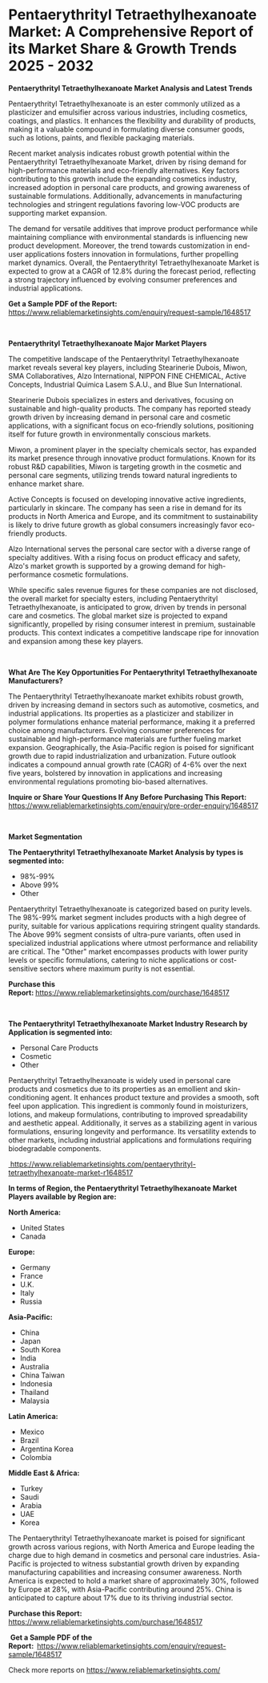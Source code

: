 <p><h1>Pentaerythrityl Tetraethylhexanoate Market: A Comprehensive Report of its Market Share & Growth Trends 2025 - 2032</h1></p><p><strong>Pentaerythrityl Tetraethylhexanoate Market Analysis and Latest Trends</strong></p>
<p><p>Pentaerythrityl Tetraethylhexanoate is an ester commonly utilized as a plasticizer and emulsifier across various industries, including cosmetics, coatings, and plastics. It enhances the flexibility and durability of products, making it a valuable compound in formulating diverse consumer goods, such as lotions, paints, and flexible packaging materials. </p><p>Recent market analysis indicates robust growth potential within the Pentaerythrityl Tetraethylhexanoate Market, driven by rising demand for high-performance materials and eco-friendly alternatives. Key factors contributing to this growth include the expanding cosmetics industry, increased adoption in personal care products, and growing awareness of sustainable formulations. Additionally, advancements in manufacturing technologies and stringent regulations favoring low-VOC products are supporting market expansion. </p><p>The demand for versatile additives that improve product performance while maintaining compliance with environmental standards is influencing new product development. Moreover, the trend towards customization in end-user applications fosters innovation in formulations, further propelling market dynamics. Overall, the Pentaerythrityl Tetraethylhexanoate Market is expected to grow at a CAGR of 12.8% during the forecast period, reflecting a strong trajectory influenced by evolving consumer preferences and industrial applications.</p></p>
<p><strong>Get a Sample PDF of the Report:&nbsp;</strong> <a href="https://www.reliablemarketinsights.com/enquiry/request-sample/1648517?utm_campaign=2280&utm_medium=2&utm_source=Github&utm_content=ia&utm_term=01042025&utm_id=pentaerythrityl-tetraethylhexanoate">https://www.reliablemarketinsights.com/enquiry/request-sample/1648517</a></p>
<p>&nbsp;</p>
<p><strong>Pentaerythrityl Tetraethylhexanoate Major Market Players</strong></p>
<p><p>The competitive landscape of the Pentaerythrityl Tetraethylhexanoate market reveals several key players, including Stearinerie Dubois, Miwon, SMA Collaboratives, Alzo International, NIPPON FINE CHEMICAL, Active Concepts, Industrial Quimica Lasem S.A.U., and Blue Sun International. </p><p>Stearinerie Dubois specializes in esters and derivatives, focusing on sustainable and high-quality products. The company has reported steady growth driven by increasing demand in personal care and cosmetic applications, with a significant focus on eco-friendly solutions, positioning itself for future growth in environmentally conscious markets.</p><p>Miwon, a prominent player in the specialty chemicals sector, has expanded its market presence through innovative product formulations. Known for its robust R&D capabilities, Miwon is targeting growth in the cosmetic and personal care segments, utilizing trends toward natural ingredients to enhance market share. </p><p>Active Concepts is focused on developing innovative active ingredients, particularly in skincare. The company has seen a rise in demand for its products in North America and Europe, and its commitment to sustainability is likely to drive future growth as global consumers increasingly favor eco-friendly products.</p><p>Alzo International serves the personal care sector with a diverse range of specialty additives. With a rising focus on product efficacy and safety, Alzo's market growth is supported by a growing demand for high-performance cosmetic formulations.</p><p>While specific sales revenue figures for these companies are not disclosed, the overall market for specialty esters, including Pentaerythrityl Tetraethylhexanoate, is anticipated to grow, driven by trends in personal care and cosmetics. The global market size is projected to expand significantly, propelled by rising consumer interest in premium, sustainable products. This context indicates a competitive landscape ripe for innovation and expansion among these key players.</p></p>
<p>&nbsp;</p>
<p><strong>What Are The Key Opportunities For Pentaerythrityl Tetraethylhexanoate Manufacturers?</strong></p>
<p><p>The Pentaerythrityl Tetraethylhexanoate market exhibits robust growth, driven by increasing demand in sectors such as automotive, cosmetics, and industrial applications. Its properties as a plasticizer and stabilizer in polymer formulations enhance material performance, making it a preferred choice among manufacturers. Evolving consumer preferences for sustainable and high-performance materials are further fueling market expansion. Geographically, the Asia-Pacific region is poised for significant growth due to rapid industrialization and urbanization. Future outlook indicates a compound annual growth rate (CAGR) of 4-6% over the next five years, bolstered by innovation in applications and increasing environmental regulations promoting bio-based alternatives.</p></p>
<p><strong>Inquire or Share Your Questions If Any Before Purchasing This Report:</strong> <a href="https://www.reliablemarketinsights.com/enquiry/pre-order-enquiry/1648517?utm_campaign=2280&utm_medium=2&utm_source=Github&utm_content=ia&utm_term=01042025&utm_id=pentaerythrityl-tetraethylhexanoate">https://www.reliablemarketinsights.com/enquiry/pre-order-enquiry/1648517</a></p>
<p>&nbsp;</p>
<p><strong>Market Segmentation</strong></p>
<p><strong>The Pentaerythrityl Tetraethylhexanoate Market Analysis by types is segmented into:</strong></p>
<p><ul><li>98%-99%</li><li>Above 99%</li><li>Other</li></ul></p>
<p><p>Pentaerythrityl Tetraethylhexanoate is categorized based on purity levels. The 98%-99% market segment includes products with a high degree of purity, suitable for various applications requiring stringent quality standards. The Above 99% segment consists of ultra-pure variants, often used in specialized industrial applications where utmost performance and reliability are critical. The "Other" market encompasses products with lower purity levels or specific formulations, catering to niche applications or cost-sensitive sectors where maximum purity is not essential.</p></p>
<p><strong>Purchase this Report:&nbsp;</strong><a href="https://www.reliablemarketinsights.com/purchase/1648517?utm_campaign=2280&utm_medium=2&utm_source=Github&utm_content=ia&utm_term=01042025&utm_id=pentaerythrityl-tetraethylhexanoate">https://www.reliablemarketinsights.com/purchase/1648517</a></p>
<p>&nbsp;</p>
<p><strong>The Pentaerythrityl Tetraethylhexanoate Market Industry Research by Application is segmented into:</strong></p>
<p><ul><li>Personal Care Products</li><li>Cosmetic</li><li>Other</li></ul></p>
<p><p>Pentaerythrityl Tetraethylhexanoate is widely used in personal care products and cosmetics due to its properties as an emollient and skin-conditioning agent. It enhances product texture and provides a smooth, soft feel upon application. This ingredient is commonly found in moisturizers, lotions, and makeup formulations, contributing to improved spreadability and aesthetic appeal. Additionally, it serves as a stabilizing agent in various formulations, ensuring longevity and performance. Its versatility extends to other markets, including industrial applications and formulations requiring biodegradable components.</p></p>
<p><a href="https://www.reliablemarketinsights.com/pentaerythrityl-tetraethylhexanoate-market-r1648517?utm_campaign=2280&utm_medium=2&utm_source=Github&utm_content=ia&utm_term=01042025&utm_id=pentaerythrityl-tetraethylhexanoate">&nbsp;https://www.reliablemarketinsights.com/pentaerythrityl-tetraethylhexanoate-market-r1648517</a></p>
<p><strong>In terms of Region, the Pentaerythrityl Tetraethylhexanoate Market Players available by Region are:</strong></p>
<p>
    <p> <strong> North America: </strong>
        <ul>
            <li>United States</li>
            <li>Canada</li>
        </ul>
        </p> 
    <p> <strong> Europe: </strong>
        <ul>
            <li>Germany</li>
            <li>France</li>
            <li>U.K.</li>
            <li>Italy</li>
            <li>Russia</li>
        </ul>
        </p> 
    <p> <strong> Asia-Pacific: </strong>
        <ul>
            <li>China</li>
            <li>Japan</li>
            <li>South Korea</li>
            <li>India</li>
            <li>Australia</li>
            <li>China Taiwan</li>
            <li>Indonesia</li>
            <li>Thailand</li>
            <li>Malaysia</li>
        </ul>
        </p> 
    <p> <strong> Latin America: </strong>
        <ul>
            <li>Mexico</li>
            <li>Brazil</li>
            <li>Argentina Korea</li>
            <li>Colombia</li>
        </ul>
        </p> 
    <p> <strong> Middle East & Africa: </strong>
        <ul>
            <li>Turkey</li>
            <li>Saudi</li>
            <li>Arabia</li>
            <li>UAE</li>
            <li>Korea</li>
        </ul>
    </p>
    </p>
<p><p>The Pentaerythrityl Tetraethylhexanoate market is poised for significant growth across various regions, with North America and Europe leading the charge due to high demand in cosmetics and personal care industries. Asia-Pacific is projected to witness substantial growth driven by expanding manufacturing capabilities and increasing consumer awareness. North America is expected to hold a market share of approximately 30%, followed by Europe at 28%, with Asia-Pacific contributing around 25%. China is anticipated to capture about 17% due to its thriving industrial sector.</p></p>
<p><strong>Purchase this Report: </strong><a href="https://www.reliablemarketinsights.com/purchase/1648517?utm_campaign=2280&utm_medium=2&utm_source=Github&utm_content=ia&utm_term=01042025&utm_id=pentaerythrityl-tetraethylhexanoate">https://www.reliablemarketinsights.com/purchase/1648517</a></p>
<p>&nbsp;<strong>Get a Sample PDF of the Report:&nbsp;&nbsp;</strong><a href="https://www.reliablemarketinsights.com/enquiry/request-sample/1648517?utm_campaign=2280&utm_medium=2&utm_source=Github&utm_content=ia&utm_term=01042025&utm_id=pentaerythrityl-tetraethylhexanoate">https://www.reliablemarketinsights.com/enquiry/request-sample/1648517</a></p>
<p><strong></strong></p>
<p>Check more reports on <a href="https://www.reliablemarketinsights.com/?utm_campaign=2280&utm_medium=2&utm_source=Github&utm_content=ia&utm_term=01042025&utm_id=pentaerythrityl-tetraethylhexanoate">https://www.reliablemarketinsights.com/</a></p>